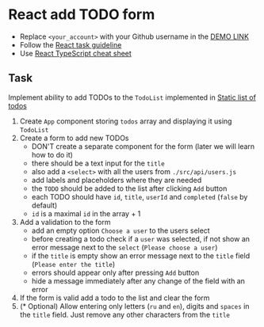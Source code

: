 # React add TODO form
- Replace `<your_account>` with your Github username in the [DEMO LINK](https://strukk311.github.io/react_add-todo-form/)
- Follow the [React task guideline](https://github.com/mate-academy/react_task-guideline#react-tasks-guideline)
- Use [React TypeScript cheat sheet](https://mate-academy.github.io/fe-program/js/extra/react-typescript)

## Task
Implement ability to add TODOs to the `TodoList` implemented in [Static list of todos](https://github.com/mate-academy/react_static-list-of-todos)

1. Create `App` component storing `todos` array and displaying it using `TodoList`
1. Create a form to add new TODOs
    - DON'T create a separate component for the form (later we will learn how to do it)
    - there should be a text input for the `title`
    - also add a `<select>` with all the users from `./src/api/users.js`
    - add labels and placeholders where they are needed
    - the `TODO` should be added to the list after clicking `Add` button
    - each TODO should have `id`, `title`, `userId` and `completed` (`false` by default)
    - `id` is a maximal `id` in the array + 1
1. Add a validation to the form
    - add an empty option `Choose a user` to the users select
    - before creating a todo check if a `user` was selected, if not show an error message next to the `select` (`Please choose a user`)
    - if the `title` is empty show an error message next to the `title` field (`Please enter the title`)
    - errors should appear only after pressing `Add` button
    - hide a message immediately after any change of the field with an error
1. If the form is valid add a todo to the list and clear the form
1. (* Optional) Allow entering only letters (`ru` and `en`), digits and `spaces` in the `title` field.
    Just remove any other characters from the `title`
